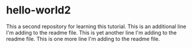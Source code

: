 # hello-world2
This a second repository for learning this tutorial.
This is an additional line I'm adding to the readme file.
This is yet another line I'm adding to the readme file.
This is one more line I'm adding to the readme file.
